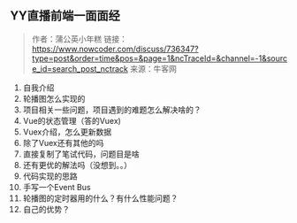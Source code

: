 ## YY直播前端一面面经
>作者：蒲公英小年糕
>链接：https://www.nowcoder.com/discuss/736347?type=post&order=time&pos=&page=1&ncTraceId=&channel=-1&source_id=search_post_nctrack
>来源：牛客网

1. 自我介绍
2. 轮播图怎么实现的
3. 项目相关一些问题，项目遇到的难题怎么解决啥的？
4. Vue的状态管理（答的Vuex)
5. Vuex介绍，怎么更新数据
6. 除了Vuex还有其他的吗
7. 直接复制了笔试代码，问题目是啥
8. 还有更优的解法吗（没想到。。）
9. 代码实现的思路
10. 手写一个Event Bus
11. 轮播图的定时器用的什么？有什么性能问题？
12. 自己的优势？